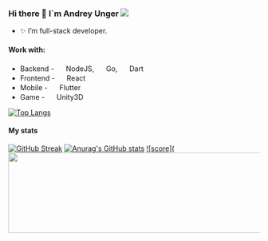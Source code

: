 ### Hi there 👋 I`m Andrey Unger        ![](https://komarev.com/ghpvc/?username=your-github-username)

- ✨ I’m full-stack developer. 
 
#### Work with:

* Backend - <img height="16" width="16" src="https://cdn.jsdelivr.net/npm/simple-icons@v6/icons/nodedotjs.svg" /> NodeJS, <img height="16" width="16" src="https://cdn.jsdelivr.net/npm/simple-icons@v6/icons/go.svg" /> Go, <img height="16" width="16" src="https://cdn.jsdelivr.net/npm/simple-icons@v6/icons/dart.svg" /> Dart
* Frontend - <img height="16" width="16" src="https://cdn.jsdelivr.net/npm/simple-icons@v6/icons/react.svg" /> React
* Mobile - <img height="16" width="16" src="https://cdn.jsdelivr.net/npm/simple-icons@v6/icons/flutter.svg" /> Flutter
* Game - <img height="16" width="16" src="https://cdnjs.cloudflare.com/ajax/libs/simple-icons/7.9.0/unity.svg" /> Unity3D

[![Top Langs](https://github-readme-stats.vercel.app/api/top-langs/?username=unger1984&langs_count=8&layout=compact)](https://github.com/anuraghazra/github-readme-stats)

#### My stats

[![GitHub Streak](https://github-readme-streak-stats.herokuapp.com/?user=unger1984)](https://git.io/streak-stats)
[![Anurag's GitHub stats](https://github-readme-stats.vercel.app/api?username=unger1984)](https://github.com/anuraghazra/github-readme-stats)
[![score](<img style="-webkit-user-select: none; display: block; margin: auto; padding: env(safe-area-inset-top) env(safe-area-inset-right) env(safe-area-inset-bottom) env(safe-area-inset-left); cursor: zoom-in;" src="https://cr-ss-service.azurewebsites.net/api/ScreenShot?widget=summary&amp;username=unger1984&amp;badges=3&amp;show-avatar=false&amp;show-header=false&amp;branding=false&amp;--bg-color=transparent" width="767" height="161">](https://profile.codersrank.io/user/unger1984)
